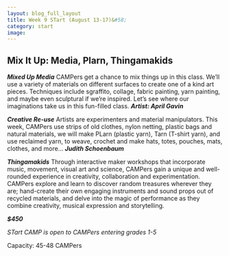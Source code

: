```yaml
---
layout: blog_full_layout
title: Week 9 STart (August 13-17)&#58; 
category: start
image: 
---
```


##  Mix It Up: Media, Plarn, Thingamakids

**_Mixed Up Media_**
CAMPers get a chance to mix things up in this class.  We’ll use a variety of materials on different surfaces to create one of a kind art pieces. Techniques include sgraffito, collage, fabric painting, yarn painting, and maybe even sculptural if we’re inspired. Let’s see where our imaginations take us in this fun-filled class. 
**_Artist: April Gavin_**


**_Creative Re-use_**
 Artists are experimenters and material manipulators. This week, CAMPers use strips of old clothes, nylon netting, plastic bags and natural materials, we will make PLarn (plastic yarn), Tarn (T-shirt yarn), and use reclaimed yarn, to weave, crochet and make hats, totes, pouches, mats, clothes, and more... 
**_Judith Schoenbaum_**


**_Thingamakids_**
Through interactive maker workshops that incorporate music, movement, visual art and science, CAMPers gain a unique and well-rounded experience in creativity, collaboration and experimentation. CAMPers explore and learn to discover random treasures wherever they are; hand-create their own engaging instruments and sound props out of recycled materials, and delve into the magic of performance as they combine creativity, musical expression and storytelling.


**_$450_**


*STart CAMP is open to CAMPers entering grades 1-5*

Capacity: 45-48 CAMPers